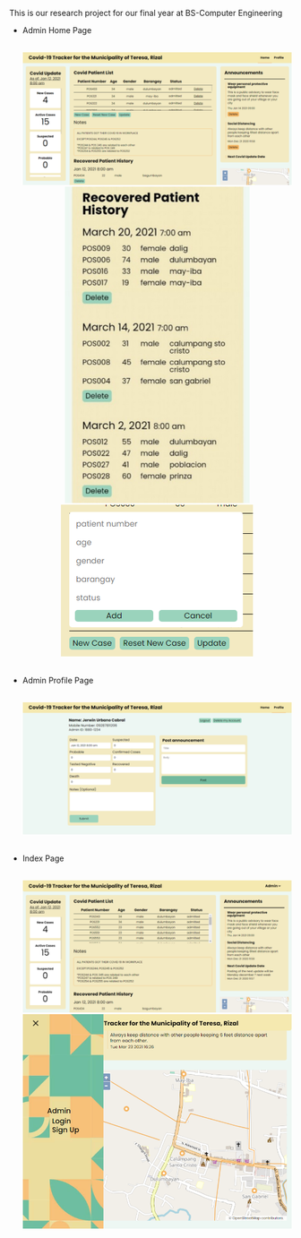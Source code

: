 This is our research project for our final year at BS-Computer Engineering

<ul>
    <li>
        <p>
            Admin Home Page
        </p>
        <br>
        <div align='center'>
            <img src="./system_preview/admin_home_page/desktop.png" alt="">
            <img width="330px" src="./system_preview/admin_home_page/mobile.png" alt="">
            <img src="./system_preview/admin_home_page/add_patient.png" alt="">  
        </div>
    </li>
    <br>
    <li>
        <p>
            Admin Profile Page
        </p>
        <br>
        <div align='center'>
            <img src="./system_preview/admin_profile_page/desktop.png" alt="">
        </div>
    </li>
    <br>
    <li>
        <p>
            Index Page
        </p>
        <br>
        <div align='center'>
            <img src="./system_preview/index_page/desktop.png" alt="">
            <br>
            <img src="./system_preview/index_page/tablet.png" alt="">
        </div>
    </li>
</ul>